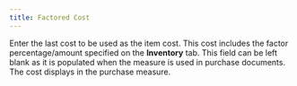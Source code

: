 ```yaml
---
title: Factored Cost
---
```



Enter the last cost to be used as the item cost. This cost includes  the factor percentage/amount specified on the **Inventory**  tab. This field can be left blank as it is populated when the measure  is used in purchase documents. The cost displays in the purchase measure.
